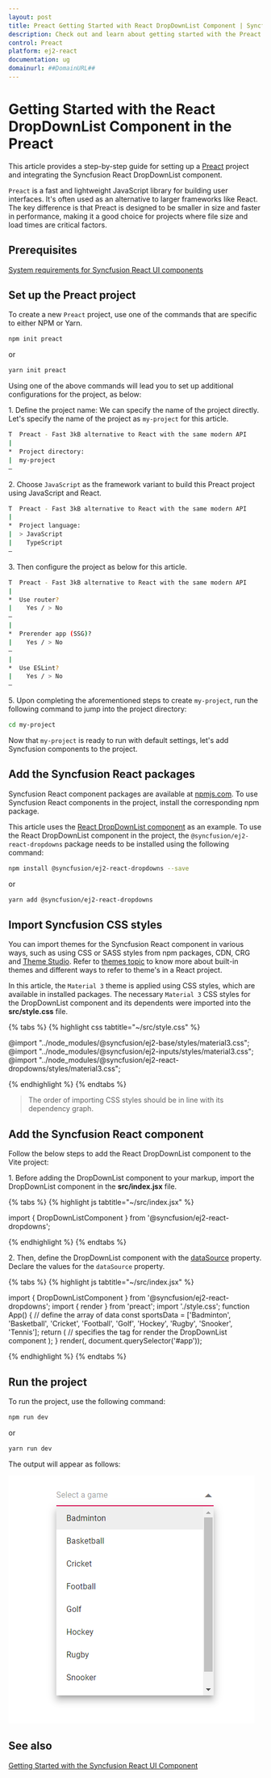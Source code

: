 ```yaml
---
layout: post
title: Preact Getting Started with React DropDownList Component | Syncfusion
description: Check out and learn about getting started with the Preact Framework and React DropDownList Component of Syncfusion Essential JS 2 and more details.
control: Preact
platform: ej2-react
documentation: ug
domainurl: ##DomainURL##
---
```


# Getting Started with the React DropDownList Component in the Preact

This article provides a step-by-step guide for setting up a [Preact](https://preactjs.com/) project and integrating the Syncfusion React DropDownList component.

`Preact` is a fast and lightweight JavaScript library for building user interfaces. It's often used as an alternative to larger frameworks like React. The key difference is that Preact is designed to be smaller in size and faster in performance, making it a good choice for projects where file size and load times are critical factors. 

## Prerequisites

[System requirements for Syncfusion React UI components](../system-requirement)

## Set up the Preact project

To create a new `Preact` project, use one of the commands that are specific to either NPM or Yarn.

```bash
npm init preact
```

or

```bash
yarn init preact
```

Using one of the above commands will lead you to set up additional configurations for the project, as below:

1\. Define the project name: We can specify the name of the project directly. Let's specify the name of the project as `my-project` for this article.

```bash
T  Preact - Fast 3kB alternative to React with the same modern API
|
*  Project directory:
|  my-project
—      
```

2\. Choose `JavaScript` as the framework variant to build this Preact project using JavaScript and React.

```bash
T  Preact - Fast 3kB alternative to React with the same modern API
|
*  Project language:
|  > JavaScript
|    TypeScript
—
```

3\. Then configure the project as below for this article.

```bash
T  Preact - Fast 3kB alternative to React with the same modern API
|
*  Use router?
|    Yes / > No
—
|
*  Prerender app (SSG)?
|    Yes / > No
—
|
*  Use ESLint?
|    Yes / > No
—
```

5\. Upon completing the aforementioned steps to create `my-project`, run the following command to jump into the project directory:

```bash
cd my-project
```

Now that `my-project` is ready to run with default settings, let's add Syncfusion components to the project.

## Add the Syncfusion React packages

Syncfusion React component packages are available at [npmjs.com](https://www.npmjs.com/search?q=ej2-react). To use Syncfusion React components in the project, install the corresponding npm package.

This article uses the [React DropDownList component](https://www.syncfusion.com/react-components/react-dropdown-list) as an example. To use the React DropDownList component in the project, the `@syncfusion/ej2-react-dropdowns` package needs to be installed using the following command:

```bash
npm install @syncfusion/ej2-react-dropdowns --save
```

or

```bash
yarn add @syncfusion/ej2-react-dropdowns
```

## Import Syncfusion CSS styles

You can import themes for the Syncfusion React component in various ways, such as using CSS or SASS styles from npm packages, CDN, CRG and [Theme Studio](https://ej2.syncfusion.com/react/documentation/appearance/theme-studio/). Refer to [themes topic](https://ej2.syncfusion.com/react/documentation/appearance/theme/) to know more about built-in themes and different ways to refer to theme's in a React project.

In this article, the `Material 3` theme is applied using CSS styles, which are available in installed packages. The necessary `Material 3` CSS styles for the DropDownList component and its dependents were imported into the **src/style.css** file.

{% tabs %}
{% highlight css tabtitle="~/src/style.css" %}

@import "../node_modules/@syncfusion/ej2-base/styles/material3.css";
@import "../node_modules/@syncfusion/ej2-inputs/styles/material3.css";
@import "../node_modules/@syncfusion/ej2-react-dropdowns/styles/material3.css";

{% endhighlight %}
{% endtabs %}

> The order of importing CSS styles should be in line with its dependency graph.
## Add the Syncfusion React component

Follow the below steps to add the React DropDownList component to the Vite project:

1\. Before adding the DropDownList component to your markup, import the DropDownList component in the **src/index.jsx** file.

{% tabs %}
{% highlight js tabtitle="~/src/index.jsx" %}

import { DropDownListComponent } from '@syncfusion/ej2-react-dropdowns';

{% endhighlight %}
{% endtabs %}

2\. Then, define the DropDownList component with the [dataSource](https://helpej2.syncfusion.com/react/documentation/api/drop-down-list#datasource) property. Declare the values for the `dataSource` property.

{% tabs %}
{% highlight js tabtitle="~/src/index.jsx" %}

import { DropDownListComponent } from '@syncfusion/ej2-react-dropdowns';
import { render } from 'preact';
import './style.css';
function App() {
    // define the array of data
    const sportsData = ['Badminton', 'Basketball', 'Cricket', 'Football', 'Golf', 'Hockey', 'Rugby', 'Snooker', 'Tennis'];
    return (
    // specifies the tag for render the DropDownList component
    <DropDownListComponent id="ddlelement" dataSource={sportsData} placeholder="Select a game"/>);
}
render(<App />, document.querySelector('#app'));

{% endhighlight %}
{% endtabs %}

## Run the project

To run the project, use the following command:

```bash
npm run dev
```

or

```bash
yarn run dev
```

The output will appear as follows:

![preact](./images/preact.png)

## See also

[Getting Started with the Syncfusion React UI Component](../getting-started/quick-start)
